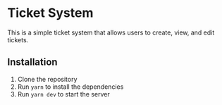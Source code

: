 # Ticket System

This is a simple ticket system that allows users to create, view, and edit tickets.

## Installation

1. Clone the repository
2. Run `yarn` to install the dependencies
3. Run `yarn dev` to start the server
